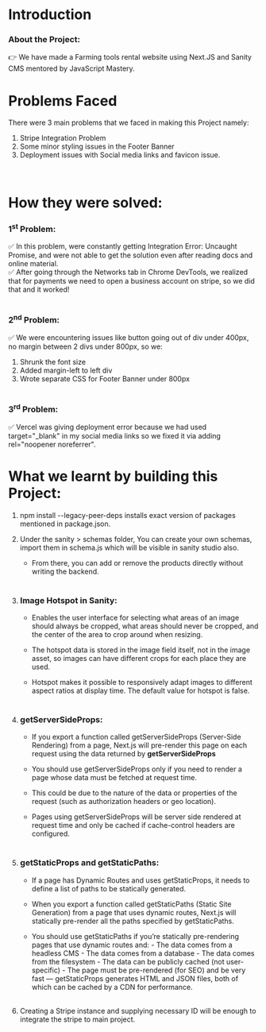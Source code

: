 # Introduction

### About the Project:

👉 We have made a Farming tools rental website using Next.JS and Sanity CMS mentored by JavaScript Mastery.

# Problems Faced

There were 3 main problems that we faced in making this Project namely:

1. Stripe Integration Problem
2. Some minor styling issues in the Footer Banner
3. Deployment issues with Social media links and favicon issue.

<br>

# How they were solved:

### 1<sup>st</sup> Problem:

✅ In this problem, were constantly getting Integration Error: Uncaught Promise, and were not able to get the solution even after reading docs and online material.
<br>
✅ After going through the Networks tab in Chrome DevTools, we realized that for payments we need to open a business account on stripe, so we did that and it worked!
<br>
<br>

### 2<sup>nd</sup> Problem:

✅ We were encountering issues like button going out of div under 400px, no margin between 2 divs under 800px, so we:

1. Shrunk the font size
2. Added margin-left to left div
3. Wrote separate CSS for Footer Banner under 800px
   <br>
   <br>

### 3<sup>rd</sup> Problem:

✅ Vercel was giving deployment error because we had used target="\_blank" in my social media links so we fixed it via adding rel="noopener noreferrer".
<br>

# What we learnt by building this Project:

1. npm install --legacy-peer-deps installs exact version of packages mentioned in package.json.
   <br>

2. Under the sanity > schemas folder, You can create your own schemas, import them in schema.js which will be visible in sanity studio also.
   <br>

   - From there, you can add or remove the products directly without writing the backend.
     <br>
     <br>

3. ### Image Hotspot in Sanity:

   - Enables the user interface for selecting what areas of an image should always be cropped, what areas should never be cropped, and the center of the area to crop around when resizing.
   - The hotspot data is stored in the image field itself, not in the image asset, so images can have different crops for each place they are used.

   - Hotspot makes it possible to responsively adapt images to different aspect ratios at display time. The default value for hotspot is false.
     <br>
     <br>

4. ### getServerSideProps:

   - If you export a function called getServerSideProps (Server-Side Rendering) from a page, Next.js will pre-render this page on each request using the data returned by <b>getServerSideProps</b>
   - You should use getServerSideProps only if you need to render a page whose data must be fetched at request time.

   - This could be due to the nature of the data or properties of the request (such as authorization headers or geo location).
   - Pages using getServerSideProps will be server side rendered at request time and only be cached if cache-control headers are configured.
     <br>
     <br>

5. ### getStaticProps and getStaticPaths:

   - If a page has Dynamic Routes and uses getStaticProps, it needs to define a list of paths to be statically generated.

   - When you export a function called getStaticPaths (Static Site Generation) from a page that uses dynamic routes, Next.js will statically pre-render all the paths specified by getStaticPaths.
   - You should use getStaticPaths if you’re statically pre-rendering pages that use dynamic routes and: - The data comes from a headless CMS - The data comes from a database - The data comes from the filesystem - The data can be publicly cached (not user-specific) - The page must be pre-rendered (for SEO) and be very fast — getStaticProps generates HTML and JSON files, both of which can be cached by a CDN for performance.
     <br>
     <br>

6. Creating a Stripe instance and supplying necessary ID will be enough to integrate the stripe to main project.
